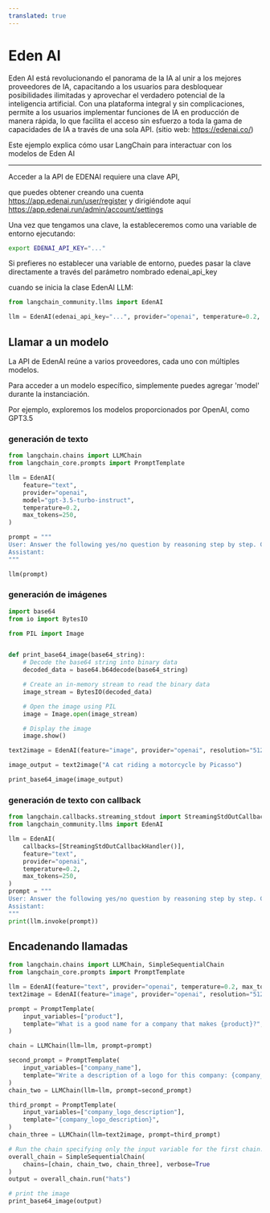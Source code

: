 ```yaml
---
translated: true
---
```


# Eden AI

Eden AI está revolucionando el panorama de la IA al unir a los mejores proveedores de IA, capacitando a los usuarios para desbloquear posibilidades ilimitadas y aprovechar el verdadero potencial de la inteligencia artificial. Con una plataforma integral y sin complicaciones, permite a los usuarios implementar funciones de IA en producción de manera rápida, lo que facilita el acceso sin esfuerzo a toda la gama de capacidades de IA a través de una sola API. (sitio web: https://edenai.co/)

Este ejemplo explica cómo usar LangChain para interactuar con los modelos de Eden AI

-----------------------------------------------------------------------------------

Acceder a la API de EDENAI requiere una clave API,

que puedes obtener creando una cuenta https://app.edenai.run/user/register y dirigiéndote aquí https://app.edenai.run/admin/account/settings

Una vez que tengamos una clave, la estableceremos como una variable de entorno ejecutando:

```bash
export EDENAI_API_KEY="..."
```

Si prefieres no establecer una variable de entorno, puedes pasar la clave directamente a través del parámetro nombrado edenai_api_key

cuando se inicia la clase EdenAI LLM:

```python
from langchain_community.llms import EdenAI
```

```python
llm = EdenAI(edenai_api_key="...", provider="openai", temperature=0.2, max_tokens=250)
```

## Llamar a un modelo

La API de EdenAI reúne a varios proveedores, cada uno con múltiples modelos.

Para acceder a un modelo específico, simplemente puedes agregar 'model' durante la instanciación.

Por ejemplo, exploremos los modelos proporcionados por OpenAI, como GPT3.5

### generación de texto

```python
from langchain.chains import LLMChain
from langchain_core.prompts import PromptTemplate

llm = EdenAI(
    feature="text",
    provider="openai",
    model="gpt-3.5-turbo-instruct",
    temperature=0.2,
    max_tokens=250,
)

prompt = """
User: Answer the following yes/no question by reasoning step by step. Can a dog drive a car?
Assistant:
"""

llm(prompt)
```

### generación de imágenes

```python
import base64
from io import BytesIO

from PIL import Image


def print_base64_image(base64_string):
    # Decode the base64 string into binary data
    decoded_data = base64.b64decode(base64_string)

    # Create an in-memory stream to read the binary data
    image_stream = BytesIO(decoded_data)

    # Open the image using PIL
    image = Image.open(image_stream)

    # Display the image
    image.show()
```

```python
text2image = EdenAI(feature="image", provider="openai", resolution="512x512")
```

```python
image_output = text2image("A cat riding a motorcycle by Picasso")
```

```python
print_base64_image(image_output)
```

### generación de texto con callback

```python
from langchain.callbacks.streaming_stdout import StreamingStdOutCallbackHandler
from langchain_community.llms import EdenAI

llm = EdenAI(
    callbacks=[StreamingStdOutCallbackHandler()],
    feature="text",
    provider="openai",
    temperature=0.2,
    max_tokens=250,
)
prompt = """
User: Answer the following yes/no question by reasoning step by step. Can a dog drive a car?
Assistant:
"""
print(llm.invoke(prompt))
```

## Encadenando llamadas

```python
from langchain.chains import LLMChain, SimpleSequentialChain
from langchain_core.prompts import PromptTemplate
```

```python
llm = EdenAI(feature="text", provider="openai", temperature=0.2, max_tokens=250)
text2image = EdenAI(feature="image", provider="openai", resolution="512x512")
```

```python
prompt = PromptTemplate(
    input_variables=["product"],
    template="What is a good name for a company that makes {product}?",
)

chain = LLMChain(llm=llm, prompt=prompt)
```

```python
second_prompt = PromptTemplate(
    input_variables=["company_name"],
    template="Write a description of a logo for this company: {company_name}, the logo should not contain text at all ",
)
chain_two = LLMChain(llm=llm, prompt=second_prompt)
```

```python
third_prompt = PromptTemplate(
    input_variables=["company_logo_description"],
    template="{company_logo_description}",
)
chain_three = LLMChain(llm=text2image, prompt=third_prompt)
```

```python
# Run the chain specifying only the input variable for the first chain.
overall_chain = SimpleSequentialChain(
    chains=[chain, chain_two, chain_three], verbose=True
)
output = overall_chain.run("hats")
```

```python
# print the image
print_base64_image(output)
```

